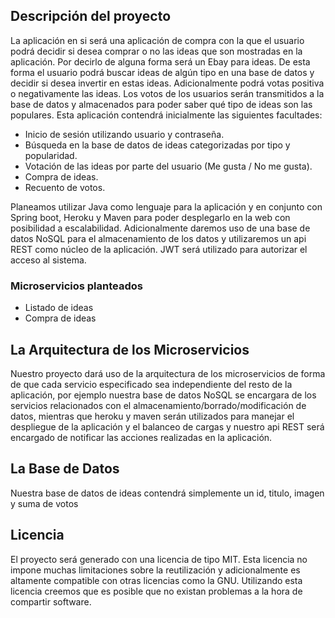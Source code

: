 ## Descripción del proyecto

La aplicación en si será una aplicación de compra con la que el usuario podrá decidir si desea comprar o no las ideas que son mostradas en la aplicación. Por decirlo de alguna forma será un Ebay para ideas. De esta forma el usuario podrá buscar ideas de algún tipo en una base de datos y decidir si desea invertir en estas ideas. Adicionalmente podrá votas positiva o negativamente las ideas. Los votos de los usuarios serán transmitidos a la base de datos y almacenados para poder saber qué tipo de ideas son las populares.
Esta aplicación contendrá inicialmente las siguientes facultades:
 * Inicio de sesión utilizando usuario y contraseña.
 * Búsqueda en la base de datos de ideas categorizadas por tipo y popularidad.
 * Votación de las ideas por parte del usuario (Me gusta / No me gusta).
 * Compra de ideas.
 * Recuento de votos.
 
Planeamos utilizar Java como lenguaje para la aplicación y en conjunto con Spring boot, Heroku y Maven para poder desplegarlo en la web con posibilidad a escalabilidad. Adicionalmente daremos uso de una base de datos NoSQL para el almacenamiento de los datos y utilizaremos un api REST como núcleo de la aplicación. JWT será utilizado para autorizar el acceso al sistema.

### Microservicios planteados

 * Listado de ideas
 * Compra de ideas

## La Arquitectura de los Microservicios

Nuestro proyecto dará uso de la arquitectura de los microservicios de forma de que cada servicio especificado sea independiente del resto de la aplicación, por ejemplo nuestra base de datos NoSQL se encargara de los servicios relacionados con el almacenamiento/borrado/modificación de datos, mientras que heroku y maven serán utilizados para manejar el despliegue de la aplicación y el balanceo de cargas y nuestro api REST será encargado de notificar las acciones realizadas en la aplicación.

## La Base de Datos

Nuestra base de datos de ideas contendrá simplemente un id, titulo, imagen y suma de votos

## Licencia

El proyecto será generado con una licencia de tipo MIT. Esta licencia no impone muchas limitaciones sobre la reutilización y adicionalmente es altamente compatible con otras licencias como la GNU. Utilizando esta licencia creemos que es posible que no existan problemas a la hora de compartir software.
